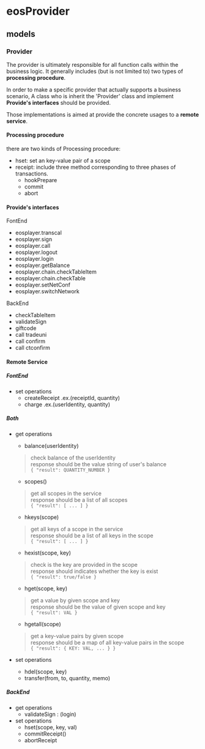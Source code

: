 # eosProvider

## models

### Provider
  
The provider is ultimately responsible for all function calls within the business logic.
It generally includes (but is not limited to) two types of **processing procedure**.

In order to make a specific provider that actually supports a business scenario,
A class who is inherit the 'Provider' class and implement **Provide's interfaces** should be provided.

Those implementations is aimed at provide the concrete usages to a **remote service**.

#### Processing procedure

there are two kinds of Processing procedure:

- hset: set an key-value pair of a scope
- receipt: include three method corresponding to three phases of transactions.
    - hookPrepare
    - commit
    - abort

#### Provide's interfaces

FontEnd

- eosplayer.transcal
- eosplayer.sign
- eosplayer.call
- eosplayer.logout
- eosplayer.login
- eosplayer.getBalance
- eosplayer.chain.checkTableItem
- eosplayer.chain.checkTable
- eosplayer.setNetConf
- eosplayer.switchNetwork

BackEnd

- checkTableItem
- validateSign
- giftcode
- call tradeuni
- call confirm
- call ctconfirm

#### Remote Service

##### FontEnd

- set operations
    - createReceipt .ex.(receiptId, quantity)
    - charge .ex.(userIdentity, quantity)

##### Both

- get operations
    - balance(userIdentity)
    > check balance of the userIdentity  
    response should be the value string of user's balance  
    `{ "result": QUANTITY_NUMBER }`
    - scopes()
    > get all scopes in the service  
    response should be a list of all scopes  
    `{ "result": [ ... ] }`
    - hkeys(scope)
    > get all keys of a scope in the service  
    response should be a list of all keys in the scope  
    `{ "result": [ ... ] }`
    - hexist(scope, key)
    > check is the key are provided in the scope  
    response should indicates whether the key is exist  
    `{ "result": true/false }`
    - hget(scope, key)
    > get a value by given scope and key  
    response should be the value of given scope and key  
    `{ "result": VAL }`
    - hgetall(scope)
    > get a key-value pairs by given scope  
    response should be a map of all key-value pairs in the scope  
    `{ "result": { KEY: VAL, ... } }`
    
- set operations
    - hdel(scope, key)
    - transfer(from, to, quantity, memo)
    

##### BackEnd

- get operations
    - validateSign : (login)
- set operations
    - hset(scope, key, val)
    - commitReceipt()
    - abortReceipt


